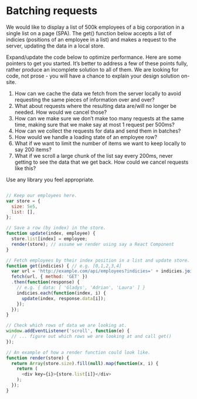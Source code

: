 
# Batching requests

We would like to display a list of 500k employees of a big corporation in a single list on a page (SPA). The get() function below accepts a list of indicies (positions of an employee in a list) and makes a request to the server, updating the data in a local store. 

Expand/update the code below to optimize performance. Here are some pointers to get you started. It’s better to address a few of these points fully, rather produce an incomplete solution to all of them. We are looking for code, not prose - you will have a chance to explain your design solution on-site.

1. How can we cache the data we fetch from the server locally to avoid requesting the same pieces of information over and over?
2. What about requests where the resulting data are/will no longer be needed. How would we cancel those?
3. How can we make sure we don’t make too many requests at the same time, making sure that we make say at most 1 request per 500ms?
4. How can we collect the requests for data and send them in batches?
5. How would we handle a loading state of an employee row?
6. What if we want to limit the number of items we want to keep locally to say 200 items?
7. What if we scroll a large chunk of the list say every 200ms, never getting to see the data that we get back. How could we cancel requests like this?

Use any library you feel appropriate.

```javascript

// Keep our employees here.
var store = {
  size: 5e5,
  list: [],
};

// Save a row (by index) in the store.
function update(index, employee) {
  store.list[index] = employee;
  render(store); // assume we render using say a React Component
}

// Fetch employees by their index position in a list and update store.
function get(indicies) { // e.g. [0,1,2,3,4]
  var url = 'http://example.com/api/employees?indicies=' + indicies.join(',');
  fetch(url, { method: 'GET' })
  .then(function(response) {
    // e.g. { data: [ 'Gladys', 'Adrian', 'Laura' ] }
    indicies.each(function(index, i) {
      update(index, response.data[i]);
    });
  });
}

// Check which rows of data we are looking at.
window.addEventListener('scroll', function(e) {
  // ... figure out which rows we are looking at and call get()
});

// An example of how a render function could look like.
function render(store) {
  return Array(store.size).fill(null).map(function(x, i) {
    return (
      <div key={i}>{store.list[i]}</div>
    );
  });
}
```
